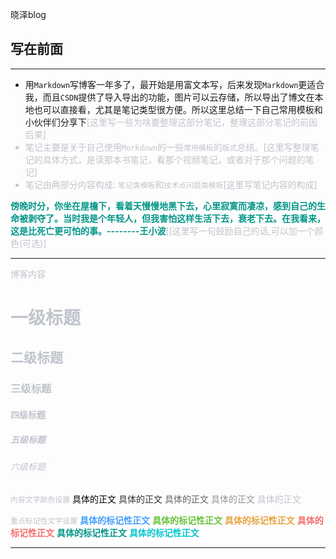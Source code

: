 晓泽blog
## 写在前面
***
+ 用`Markdown`写博客一年多了，最开始是用富文本写，后来发现`Markdown`更适合我，而且`CSDN`提供了导入导出的功能，图片可以云存储，所以导出了博文在本地也可以直接看，尤其是笔记类型很方便。所以这里总结一下自己常用模板和小伙伴们分享下<font color="#C0C4CC">[这里写一些为啥要整理这部分笔记，整理这部分笔记的前因后果]
+ 笔记主要是关于自己使用`Morkdown`的一些`常用模板`的`版式`总结。<font color="#C0C4CC">[这里写整理笔记的具体方式，是读那本书笔记，看那个视频笔记，或者对于那个问题的笔记]
+ 笔记由两部分内容构成: `笔记类模板`和`技术点问题类模板`<font color="#C0C4CC">[这里写笔记内容的构成]


**<font color="009688"> 傍晚时分，你坐在屋檐下，看着天慢慢地黑下去，心里寂寞而凄凉，感到自己的生命被剥夺了。当时我是个年轻人，但我害怕这样生活下去，衰老下去。在我看来，这是比死亡更可怕的事。--------王小波**</font>[<font color="#C0C4CC">[这里写一句鼓励自己的话,可以加一个颜色(可选)]</font>
 ***

<font color="#C0C4CC">博客内容</font>

# <font color="#C0C4CC">一级标题
## <font color="#C0C4CC">二级标题
### <font color="#C0C4CC">三级标题
#### <font color="#C0C4CC">四级标题
##### <font color="#C0C4CC">五级标题
###### <font color="#C0C4CC">六级标题

`内容文字颜色设置`
<font color="#000000">具体的正文</font>
<font color="#303133">具体的正文</font>
<font color="#606266">具体的正文</font>
<font color="#909399">具体的正文</font>
<font color="#C0C4CC">具体的正文</font>

`重点标记性文字设置`
**<font color="#409EFF">具体的标记性正文</font>**
**<font color="#67C23A">具体的标记性正文</font>**
**<font color="#E6A23C">具体的标记性正文</font>**
**<font color="#F56C6C">具体的标记性正文</font>**
**<font color="#009688">具体的标记性正文</font>**
**<font color="##00C5CD">具体的标记性正文</font >**
***
